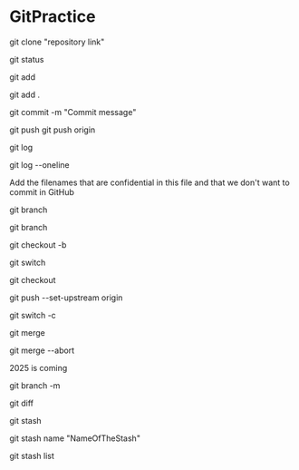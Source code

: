 # GitPractice

<!-- //To clone a repository -->
git clone "repository link"

<!-- //To check the status of the git files  -->
<!-- Untracked - U -->
<!-- Modified - M -->
git status

<!-- //To add files in the git -->

<!-- To add a specific file  -->
git add <filename>

<!-- To add all the files that you have worked on -->
git add .

<!-- //Commit Changes to the repository -->
git commit -m "Commit message"

<!-- //Push the files to the github -->
git push
git push origin <branchName>

<!-- To get information of the commits made so far -->
git log

<!-- To get information of commits made so far in short form -->
git log --oneline

<!-- .gitignore -->
Add the filenames that are confidential in this file and that we don't want to commit in GitHub

<!-- To check in which branch we are currently in -->
git branch

<!-- To create a new branch -->
git branch <branchName>

git checkout -b <branchName>

<!-- To switch branch -->
git switch <branchName>

git checkout <branchName>

<!-- To add an upstream branch -->
git push --set-upstream origin <branchName>

<!-- To make a new branch & then switch into it -->
git switch -c <branchName>

<!-- To merge data from a branch of a Github -->
git merge <branchName>

<!-- To abort any merge -->
git merge --abort

2025 is coming

<!-- To rename a branch -->
 git branch -m <oldname> <newname>

<!-- To check the comparison between two files, branches & much more -->
git diff <branchOneName> <branchTwoName>

<!-- To switch to another branch without commiting the changes -->
git stash

<!-- To name a git stash -->
git stash name "NameOfTheStash"

<!-- To view git stash list -->
git stash list
